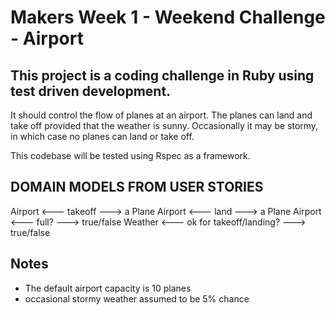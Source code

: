 # Makers Week 1 - Weekend Challenge - Airport

## This project is a coding challenge in Ruby using test driven development.

It should control the flow of planes at an airport. The planes can land and take off provided that the weather is sunny. Occasionally it may be stormy, in which case no planes can land or take off.

This codebase will be tested using Rspec as a framework.

 ## DOMAIN MODELS FROM USER STORIES

Airport <--- takeoff ---> a Plane
Airport <--- land ---> a Plane
Airport <--- full? ---> true/false
Weather <--- ok for takeoff/landing? ---> true/false

## Notes
  - The default airport capacity is 10 planes
  - occasional stormy weather assumed to be 5% chance
